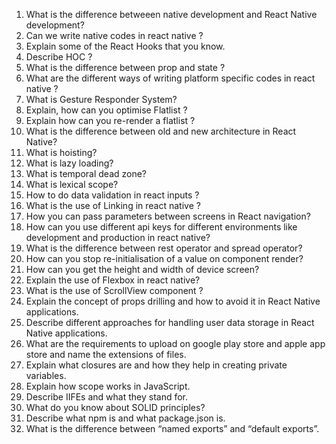 1) What is the difference betweeen native development and React Native development?
2) Can we write native codes in react native ?
3) Explain some of the React Hooks that you know.
4) Describe HOC ?
5) What is the difference between prop and state ?
6) What are the different ways of writing platform specific codes in react native ?
7) What is Gesture Responder System?
8) Explain, how can you optimise Flatlist ?
9) Explain how can you re-render a flatlist ?
10) What is the difference between old and new architecture in React Native?
11) What is hoisting?
12) What is lazy loading?
13) What is temporal dead zone?
14) What is lexical scope?
15) How to do data validation in react inputs ?
16) What is the use of Linking in react native ?
17) How you can pass parameters between screens in React navigation?
18) How can you use different api keys for different environments like development and production in react native?
19) What is the difference between rest operator and spread operator?
20) How can you stop re-initialisation of a value on component render?
21) How can you get the height and width of device screen?
22) Explain the use of Flexbox in react native?
24) What is the use of ScrollView component ?
25) Explain the concept of props drilling and how to avoid it in React Native applications.
26) Describe different approaches for handling user data storage in React Native applications.
27) What are the requirements to upload on google play store and apple app store and name the extensions of files.
28) Explain what closures are and how they help in creating private variables.
29) Explain how scope works in JavaScript.
30) Describe IIFEs and what they stand for.
31) What do you know about SOLID principles?
32) Describe what npm is and what package.json is.
33) What is the difference between “named exports” and “default exports”. 
